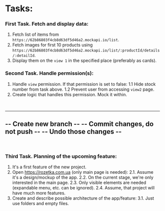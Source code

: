 # Tasks:

### First Task. Fetch and display data:
1. Fetch list of items from `https://62b86803f4cb8d63df5d46a2.mockapi.io/list`.
2. Fetch images for first 10 products using `https://62b86803f4cb8d63df5d46a2.mockapi.io/list/:productId/details/:detailId`.
3. Display them on the `view 1` in the specified place (preferably as cards).

### Second Task. Handle permission(s):
1. Handle `view` permission. If that permission is set to false:
1.1 Hide stock number from task above.
1.2 Prevent user from accessing `view2` page.
2. Create logic that handles this permission. Mock it within.

&nbsp;

---
-- Create new branch --
-- Commit changes, do not push --
-- Undo those changes --
---

&nbsp;

### Third Task. Planning of the upcoming feature:
1. It's a first feature of the new project.
2. Open https://rozetka.com.ua (only main page is needed):
2.1. Assume it's a design/mockup of the app.
2.2. On the current stage, we're only interested in the main page.
2.3. Only visible elements are needed (expandable menu, etc. can be ignored).
2.4. Assume, that project will have much more features.
3. Create and describe possible architecture of the app/feature:
3.1. Just use folders and empty files.